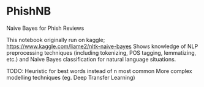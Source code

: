# PhishNB
Naive Bayes for Phish Reviews

This notebook originally run on kaggle; https://www.kaggle.com/liame2/nltk-naive-bayes
Shows knowledge of NLP preprocessing techniques (including tokenizing, POS tagging, lemmatizing, etc.) and
Naive Bayes classification for natural language situations.

TODO: Heuristic for best words instead of n most common
      More complex modelling techniques (eg. Deep Transfer Learning)
